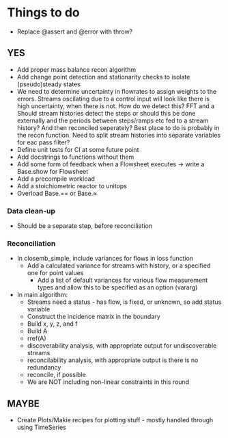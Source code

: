 # Things to do

 - Replace @assert and @error with throw?

 ## YES
 - Add proper mass balance recon algorithm
 - Add change point detection and stationarity checks to isolate (pseudo)steady states
 - We need to determine uncertainty in flowrates to assign weights to the errors. Streams oscilating due to a control input will look like there is high uncertainty, when there is not. How do we detect this? FFT and a Should stream histories detect the steps or should this be done externally and the periods between steps/ramps etc fed to a stream history? And then reconciled seperately? Best place to do is probably in the recon function. Need to split stream histories into separate variables for eac pass filter?
 - Define unit tests for CI at some future point
 - Add docstrings to functions without them
 - Add some form of feedback when a Flowsheet executes -> write a Base.show for Flowsheet
 - Add a precompile workload
 - Add a stoichiometric reactor to unitops
 - Overload Base.== or Base.≈

 ### Data clean-up
  - Should be a separate step, before reconciliation
  
 ### Reconciliation
  - In closemb_simple, include variances for flows in loss function
    - Add a calculated variance for streams with history, or a specified one for point values
        - Add a list of default variances for various flow measurement types and allow this to be specified as an option (vararg)
  - In main algorithm:
    - Streams need a status - has flow, is fixed, or unknown, so add status variable
    - Construct the incidence matrix in the boundary
    - Build x, y, z, and f
    - Build A
    - rref(A)
    - discoverability analysis, with appropriate output for undiscoverable streams
    - reconcilability analysis, with appropriate output is there is no redundancy
    - reconcile, if possible
    - We are NOT including non-linear constraints in this round

 ## MAYBE
 - Create Plots/Makie recipes for plotting stuff - mostly handled through using TimeSeries
